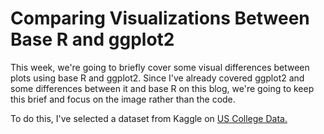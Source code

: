 # Comparing Visualizations Between Base R and ggplot2

This week, we're going to briefly cover some visual differences between plots using base R and ggplot2. Since I've already covered ggplot2 and some differences between it and base R on this blog, we're going to keep this brief and focus on the image rather than the code.

To do this, I've selected a dataset from Kaggle on [US College Data.](https://www.kaggle.com/datasets/yashgpt/us-college-data)

